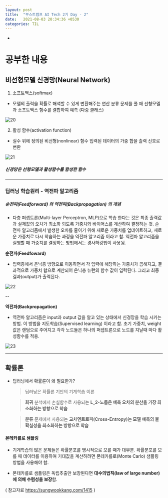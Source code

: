 ```yaml
---
layout: post
title:  "부스트캠프 AI Tech 2기 Day - 2"
date:   2021-08-03 20:34:36 +0530
categories: TIL
---
```


-


# 공부한 내용


## 비선형모델 신경망(Neural Network)


1. 소프트맥스(softmax)

 - 모델의 출력을 확률로 해석할 수 있게 변환해주는 연산
   분류 문제를 풀 때 선형모델과 소프트맥스 함수를 결합하여 예측 (다중 클래스)


 ![20](https://user-images.githubusercontent.com/61610411/127939028-ca6d2ce5-1234-40a6-a7cd-207d500e57ed.PNG)


2. 활성 함수(activation function)

 - 실수 위에 정의된 비선형(nonlinear) 함수
   입력된 데이터의 가중 합을 출력 신호로 변환
 

 ![21](https://user-images.githubusercontent.com/61610411/127939442-277b07d2-1a24-4c65-bcff-7dcd974fa3d1.PNG)


##### 신경망은 선형모델과 활성함수를 함성한 함수


---


### 딥러닝 학습원리 - 역전파 알고리즘


##### 순전파(Feedforward) 와 역전파(Backpropagation) 의 개념

- 다층 퍼셉트론(Multi-layer Perceptron, MLP)으로 학습 한다는 것은 최종 출력값과 실제값의 오차가 최소화 되도록 가중치와 바이어스를 계산하여 결정하는 것.
  순전파 알고리즘에서 발생한 오차를 줄이기 위해 새로운 가중치를 업데이트하고, 새로운 가중치로 다시 학습하는 과정을 역전파 알고리즘 이라고 함. 역전파 알고리즘을 실행할 때
  가중치를 결정하는 방법에서는 경사하강법이 사용됨.


**순전파(Feedfoward)**


 - 입력층에서 은닉층 방향으로 이동하면서 각 입력에 해당하는 가중치가 곱해지고, 결과적으로 가중치 합으로 계산되어 은닉층 뉴런의 함수 값이 입력된다. 그리고 최종 결과(output)가 출력된다.

 ![22](https://user-images.githubusercontent.com/61610411/127940818-785a02d2-a34a-4ae3-9ff6-c0e54dc8bd5b.PNG)


--

 
**역전파(Backpropagation)**

 
 - 역전파 알고리즘은 input과 output 값을 알고 있는 상태에서 신경망을 학습 시키는 방법. 이 방법을 지도학습(Supervised learning) 이라고 함.
   초기 가중치, weight 값은 랜덤으로 주어지고 각각   노드들은 하나의 퍼셉트론으로 노드를 지날때 마다 활성함수를 적용.


 ![23](https://user-images.githubusercontent.com/61610411/127941020-04674e94-1256-42b4-8138-ee103d95fdc5.PNG)


---


## 확률론

- 딥러닝에서 확률론이 왜 필요한가?
  
  > 딥러닝은 확률론 기반의 기계학습 이론
  

  > **회귀** 분석에서 손실함수로 사용되는 **L_2-노름은 예측 오차의 분산을 가장 최소화하는 방향으로 학습**


  > **분류** 문제에서 사용되는 **교차엔트로피(Cross-Entropy)는 모델 예측의 불확실성을 최소화하는 방향으로 학습**

#### 몬테카를로 샘플링


- 기계학습의 많은 문제들은 확률분포를 명시적으로 모를 때가 대부분.
  확률분포를 모를 때 데이터를 이용하여 기대값을 계산하려면 몬테카를로(Monte Carlo) 샘플링 방법을 사용해야 함.


- 몬테카를로 샘플링은 독립추출만 보장된다면 **대수의법칙(law of large number)에 의해 수렴성을 보장**함.



( 참고자료 https://sungwookkang.com/1415 ) 